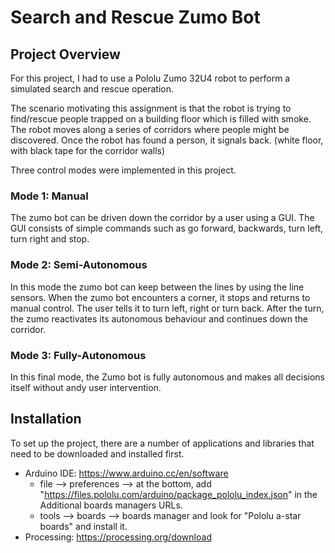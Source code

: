 # Search and Rescue Zumo Bot

## Project Overview
For this project, I had to use a Pololu Zumo 32U4 robot to perform a simulated search and rescue operation.

The scenario motivating this assignment is that the robot is trying to find/rescue people trapped on a building floor which is filled with smoke. The robot moves along a series of corridors where people might be discovered. Once the robot has found a person, it signals back. (white floor, with black tape for the corridor walls)

Three control modes were implemented in this project.

### Mode 1: Manual        <ins></ins>
The zumo bot can be driven down the corridor by a user using a GUI. The GUI consists of simple commands such as go forward, backwards, turn left, turn right and stop.

### Mode 2: Semi-Autonomous
In this mode the zumo bot can keep between the lines by using the line sensors. When the zumo bot encounters a corner, it stops and returns to manual control. The user tells it to turn left, right or turn back. After the turn, the zumo reactivates its autonomous behaviour and continues down the corridor.

### Mode 3: Fully-Autonomous
In this final mode, the Zumo bot is fully autonomous and makes all decisions itself without andy user intervention.

## Installation

To set up the project, there are a number of applications and libraries that need to be downloaded and installed first.

* Arduino IDE: https://www.arduino.cc/en/software
  * file --> preferences --> at the bottom, add "https://files.pololu.com/arduino/package_pololu_index.json" in the Additional boards managers URLs.
  * tools --> boards --> boards manager and look for "Pololu a-star boards" and install it.
* Processing: https://processing.org/download

